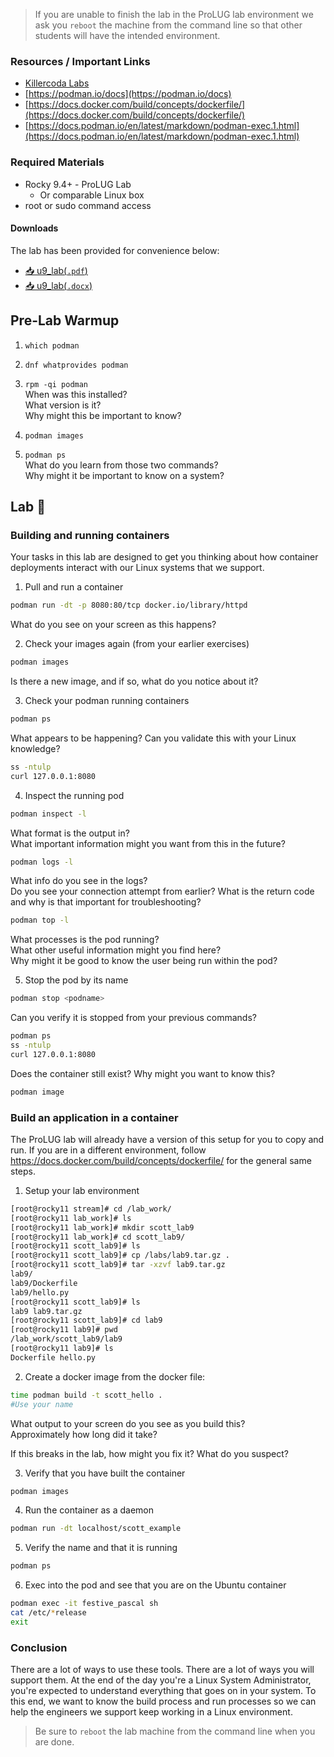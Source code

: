 > If you are unable to finish the lab in the ProLUG lab environment we ask you `reboot`
> the machine from the command line so that other students will have the intended environment.

### Resources / Important Links

- [Killercoda Labs](https://killercoda.com/learn)
- [https://podman.io/docs](https://podman.io/docs)
- [https://docs.docker.com/build/concepts/dockerfile/](https://docs.docker.com/build/concepts/dockerfile/)
- [https://docs.podman.io/en/latest/markdown/podman-exec.1.html](https://docs.podman.io/en/latest/markdown/podman-exec.1.html)

### Required Materials

- Rocky 9.4+ - ProLUG Lab
  - Or comparable Linux box
- root or sudo command access

#### Downloads

The lab has been provided for convenience below:

- <a href="./assets/downloads/u9/u9_lab.pdf" target="_blank" download>📥 u9_lab(`.pdf`)</a>
- <a href="./assets/downloads/u9/u9_lab.docx" target="_blank" download>📥 u9_lab(`.docx`)</a>

## Pre-Lab Warmup

1. `which podman`

2. `dnf whatprovides podman`

3. `rpm -qi podman`  
   When was this installed?  
   What version is it?  
   Why might this be important to know?

4. `podman images`

5. `podman ps`  
   What do you learn from those two commands?  
   Why might it be important to know on a system?

## Lab 🧪

### Building and running containers

Your tasks in this lab are designed to get you thinking about how container
deployments interact with our Linux systems that we support.

1. Pull and run a container

```bash
podman run -dt -p 8080:80/tcp docker.io/library/httpd
```

What do you see on your screen as this happens?

2. Check your images again (from your earlier exercises)

```bash
podman images
```

Is there a new image, and if so, what do you notice about it?

3. Check your podman running containers

```bash
podman ps
```

What appears to be happening? Can you validate this with your Linux knowledge?

```bash
ss -ntulp
curl 127.0.0.1:8080
```

4. Inspect the running pod

```bash
podman inspect -l
```

What format is the output in?  
What important information might you want from this in the future?

```bash
podman logs -l
```

What info do you see in the logs?  
Do you see your connection attempt from earlier? What is the return code and
why is that important for troubleshooting?

```bash
podman top -l
```

What processes is the pod running?  
What other useful information might you find here?  
Why might it be good to know the user being run within the pod?

5. Stop the pod by its name

```bash
podman stop <podname>
```

Can you verify it is stopped from your previous commands?

```bash
podman ps
ss -ntulp
curl 127.0.0.1:8080
```

Does the container still exist? Why might you want to know this?

```bash
podman image
```

### Build an application in a container

The ProLUG lab will already have a version of this setup for you to copy and run.
If you are in a different environment, follow https://docs.docker.com/build/concepts/dockerfile/
for the general same steps.

1. Setup your lab environment

```bash
[root@rocky11 stream]# cd /lab_work/
[root@rocky11 lab_work]# ls
[root@rocky11 lab_work]# mkdir scott_lab9
[root@rocky11 lab_work]# cd scott_lab9/
[root@rocky11 scott_lab9]# ls
[root@rocky11 scott_lab9]# cp /labs/lab9.tar.gz .
[root@rocky11 scott_lab9]# tar -xzvf lab9.tar.gz
lab9/
lab9/Dockerfile
lab9/hello.py
[root@rocky11 scott_lab9]# ls
lab9 lab9.tar.gz
[root@rocky11 scott_lab9]# cd lab9
[root@rocky11 lab9]# pwd
/lab_work/scott_lab9/lab9
[root@rocky11 lab9]# ls
Dockerfile hello.py
```

2. Create a docker image from the docker file:

```bash
time podman build -t scott_hello .
#Use your name
```

What output to your screen do you see as you build this?  
Approximately how long did it take?

If this breaks in the lab, how might you fix it? What do you suspect?

3. Verify that you have built the container

```bash
podman images
```

4. Run the container as a daemon

```bash
podman run -dt localhost/scott_example
```

5. Verify the name and that it is running

```bash
podman ps
```

6. Exec into the pod and see that you are on the Ubuntu container

```bash
podman exec -it festive_pascal sh
cat /etc/*release
exit
```

### Conclusion

There are a lot of ways to use these tools. There are a lot of ways you will support them.
At the end of the day you're a Linux System Administrator, you're expected to understand
everything that goes on in your system. To this end, we want to know the build process and
run processes so we can help the engineers we support keep working in a Linux environment.

> Be sure to `reboot` the lab machine from the command line when you are done.
